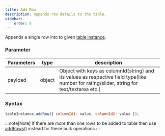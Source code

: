 ```yaml
---
title: Add Row
description: Appends row details to the table.
sidebar:
    order: 6
---
```


Appends a single row into to given
[table instance](/lcnc-sdk-js/form/gettable/).

### Parameter

| Parameters | type   | description                                                                                                                                |
| ---------- | ------ | ------------------------------------------------------------------------------------------------------------------------------------------ |
| payload    | object | Object with keys as columnId(string) and its values as respective field type(like number for rating/slider, string for text/textarea etc.) |

### Syntax

```js
tableInstance.addRow({ columnId1: value, columnId2: value });
```

:::note[Note]
If there are more than one rows to be added to table then use
[addRows()](/lcnc-sdk-js/form/table/addrows/) instead for these bulk operations
:::

